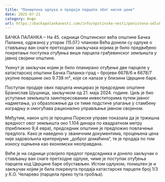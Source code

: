```yaml
---
title: "Поништена одлука о продаји парцела због ниске цене"
date: 2025-07-21
category: Инфо
url: https://backapalankavesti.com/info/opstinske-vesti/ponistena-odluka-o-prodaji-parecela/
---
```


БАЧКА ПАЛАНКА – На 45. седници Општинског већа општине Бачка Паланка, одржаној у уторак (15.07.) чланови Већа донели су одлуке о стављању ван снаге претходних закључака којима је било предвиђено покретање поступка отуђења више парцела грађевинског земљишта у јавној својини општине.

Укинут је закључак којим је било планирано отуђење две парцеле у катастарској општини Бачка Паланка-град – бројеви 6678/6 и 6678/7 укупне површине око 9.738 m², које се налазе у близини Цврцине баре.

Поступак продаје ових парцела иницирао је председник општине Бранислав Шушница, закључком од 21. маја 2024. године. Циљ је био уступање земљишта заинтересованим инвеститорима путем јавног надметања, уз образложење да се тиме подстиче улагање у стамбену изградњу и омогућава рационално управљање јавном својином.

Међутим, након што је процена Пореске управе показала да је тржишна вредност овог земљишта око 1.104 динара по квадратном метру (приближно 9,4 евра), председник општине је предложио повлачење предлога. Како је наведено у званичним документима, процењена цена није задовољила критеријуме „доброг домаћина“, те је продаја по том износу оцењена као економски неоправдана.

Веће је на седници усвојило предлог председника и донело закључак о стављању ван снаге претходне одлуке, чиме је поступак отуђења парцела код Цврцине баре обустављен. Истом одлуком, поништен је и закључак којим је била покренута продаја катастарске парцеле број 1/3 у К.О. Челарево (парцела преко пута гробља).
